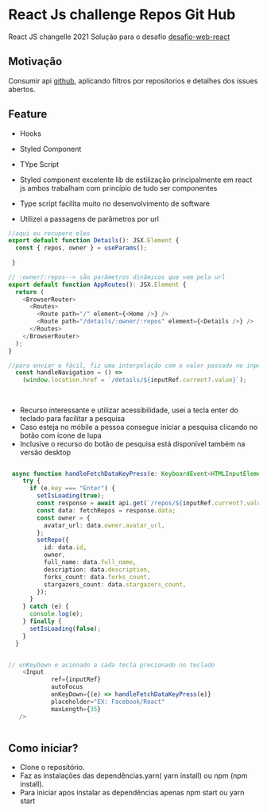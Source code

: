 # React Js challenge Repos Git Hub
React JS changelle 2021
Solução para o desafio [desafio-web-react](https://github.com/nolifretes/Desafio-WEB-React)


##  Motivação
Consumir api [github](https://docs.github.com/pt/rest/reference/repos), aplicando filtros por repositorios e detalhes dos issues abertos.</br>

##


## Feature
- Hooks
- Styled Component
- TYpe Script

- Styled component excelente lib de estilização principalmente em react js ambos trabalham com princípio de  tudo ser componentes
- Type script facilita muito no desenvolvimento de software
- Utilizei a passagens de parâmetros por url

``` typescript
//aqui eu recupero eles
export default function Details(): JSX.Element {
  const { repos, owner } = useParams();
  
 } 

// :owner/:repos--> são parâmetros dinâmicos que vem pela url
export default function AppRoutes(): JSX.Element {
  return (
    <BrowserRouter>
      <Routes>
        <Route path="/" element={<Home />} />
        <Route path="/details/:owner/:repos" element={<Details />} />
      </Routes>
    </BrowserRouter>
  );
}

//para enviar e fácil, fiz uma interpolação com o valor passado no input
  const handleNavigation = () =>
    (window.location.href = `/details/${inputRef.current?.value}`);



```

##

- Recurso interessante e utilizar acessibilidade, usei a tecla enter do teclado para facilitar a pesquisa
- Caso esteja no móbile a pessoa consegue iniciar a pesquisa clicando no botão com ícone de lupa
- Inclusive o recurso do botão de pesquisa está disponível também na versão desktop

```  typescript

 async function handleFetchDataKeyPress(e: KeyboardEvent<HTMLInputElement>) {
    try {
      if (e.key === "Enter") {
        setIsLoading(true);
        const response = await api.get(`/repos/${inputRef.current?.value}`);
        const data: fetchRepos = response.data;
        const owner = {
          avatar_url: data.owner.avatar_url,
        };
        setRepo({
          id: data.id,
          owner,
          full_name: data.full_name,
          description: data.description,
          forks_count: data.forks_count,
          stargazers_count: data.stargazers_count,
        });
      }
    } catch (e) {
      console.log(e);
    } finally {
      setIsLoading(false);
    }
  }


// onKeyDown e acionado a cada tecla precionado no teclado
    <Input
            ref={inputRef}
            autoFocus
            onKeyDown={(e) => handleFetchDataKeyPress(e)}
            placeholder="EX: Facebook/React"
            maxLength={35}
   />



```

## Como iniciar?
- Clone o repositório.
- Faz as instalações das dependências.yarn( yarn install) ou npm (npm install).
- Para iniciar apos instalar as dependências apenas npm start ou yarn start


